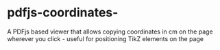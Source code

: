 # pdfjs-coordinates-
A PDFjs based viewer that allows copying coordinates in cm on the page wherever you click - useful for positioning TikZ elements on the page
